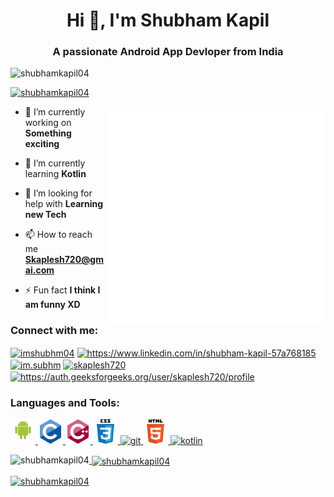 <h1 align="center">Hi 👋, I'm Shubham Kapil</h1>
<h3 align="center">A passionate Android App Devloper from India</h3>

<p align="left"> <img src="https://komarev.com/ghpvc/?username=shubhamkapil04&label=Profile%20views&color=0e75b6&style=flat" alt="shubhamkapil04" /> </p>

<p align="left"> <a href="https://github.com/ryo-ma/github-profile-trophy"><img src="https://github-profile-trophy.vercel.app/?username=shubhamkapil04" alt="shubhamkapil04" /></a> </p>

<img align="right" alt="coding" width="350" src="https://github.com/ShubhamKapil04/ShubhamKapil04/blob/main/97525-code-dark.gif">

- 🔭 I’m currently working on **Something exciting**

- 🌱 I’m currently learning **Kotlin**

- 🤝 I’m looking for help with **Learning new Tech**

- 📫 How to reach me **Skaplesh720@gmai.com**

- ⚡ Fun fact **I think I am funny XD**

<h3 align="left">Connect with me:</h3>
<p align="left">
<a href="https://twitter.com/imshubhm04" target="blank"><img align="center" src="https://raw.githubusercontent.com/rahuldkjain/github-profile-readme-generator/master/src/images/icons/Social/twitter.svg" alt="imshubhm04" height="30" width="40" /></a>
<a href="https://linkedin.com/in/https://www.linkedin.com/in/shubham-kapil-57a768185" target="blank"><img align="center" src="https://raw.githubusercontent.com/rahuldkjain/github-profile-readme-generator/master/src/images/icons/Social/linked-in-alt.svg" alt="https://www.linkedin.com/in/shubham-kapil-57a768185" height="30" width="40" /></a>
<a href="https://instagram.com/im.subhm" target="blank"><img align="center" src="https://raw.githubusercontent.com/rahuldkjain/github-profile-readme-generator/master/src/images/icons/Social/instagram.svg" alt="im.subhm" height="30" width="40" /></a>
<a href="https://www.leetcode.com/skaplesh720" target="blank"><img align="center" src="https://raw.githubusercontent.com/rahuldkjain/github-profile-readme-generator/master/src/images/icons/Social/leet-code.svg" alt="skaplesh720" height="30" width="40" /></a>
<a href="https://auth.geeksforgeeks.org/user/https://auth.geeksforgeeks.org/user/skaplesh720/profile" target="blank"><img align="center" src="https://raw.githubusercontent.com/rahuldkjain/github-profile-readme-generator/master/src/images/icons/Social/geeks-for-geeks.svg" alt="https://auth.geeksforgeeks.org/user/skaplesh720/profile" height="30" width="40" /></a>
</p>

<h3 align="left">Languages and Tools:</h3>
<p align="left"> <a href="https://developer.android.com" target="_blank" rel="noreferrer"> <img src="https://raw.githubusercontent.com/devicons/devicon/master/icons/android/android-original-wordmark.svg" alt="android" width="40" height="40"/> </a> <a href="https://www.cprogramming.com/" target="_blank" rel="noreferrer"> <img src="https://raw.githubusercontent.com/devicons/devicon/master/icons/c/c-original.svg" alt="c" width="40" height="40"/> </a> <a href="https://www.w3schools.com/cpp/" target="_blank" rel="noreferrer"> <img src="https://raw.githubusercontent.com/devicons/devicon/master/icons/cplusplus/cplusplus-original.svg" alt="cplusplus" width="40" height="40"/> </a> <a href="https://www.w3schools.com/css/" target="_blank" rel="noreferrer"> <img src="https://raw.githubusercontent.com/devicons/devicon/master/icons/css3/css3-original-wordmark.svg" alt="css3" width="40" height="40"/> </a> <a href="https://git-scm.com/" target="_blank" rel="noreferrer"> <img src="https://www.vectorlogo.zone/logos/git-scm/git-scm-icon.svg" alt="git" width="40" height="40"/> </a> <a href="https://www.w3.org/html/" target="_blank" rel="noreferrer"> <img src="https://raw.githubusercontent.com/devicons/devicon/master/icons/html5/html5-original-wordmark.svg" alt="html5" width="40" height="40"/> </a> <a href="https://kotlinlang.org" target="_blank" rel="noreferrer"> <img src="https://www.vectorlogo.zone/logos/kotlinlang/kotlinlang-icon.svg" alt="kotlin" width="40" height="40"/>

<p><img align="left" src="https://github-readme-stats.vercel.app/api/top-langs?username=shubhamkapil04&show_icons=true&locale=en&layout=compact" alt="shubhamkapil04" /></p>

<p>&nbsp;<img align="center" src="https://github-readme-stats.vercel.app/api?username=shubhamkapil04&show_icons=true&locale=en" alt="shubhamkapil04" /></p>

<p><img align="center" src="https://github-readme-streak-stats.herokuapp.com/?user=shubhamkapil04&" alt="shubhamkapil04" /></p>





